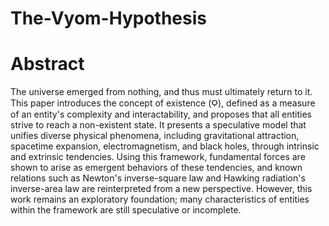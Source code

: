# The-Vyom-Hypothesis

# Abstract

The universe emerged from nothing, and thus must ultimately return to it. This paper introduces the concept of existence ($\Koppa$), defined as a measure of an entity's complexity and interactability, and proposes that all entities strive to reach a non-existent state. It presents a speculative model that unifies diverse physical phenomena, including gravitational attraction, spacetime expansion, electromagnetism, and black holes, through intrinsic and extrinsic tendencies. Using this framework, fundamental forces are shown to arise as emergent behaviors of these tendencies, and known relations such as Newton's inverse-square law and Hawking radiation's inverse-area law are reinterpreted from a new perspective. However, this work remains an exploratory foundation; many characteristics of entities within the framework are still speculative or incomplete.
